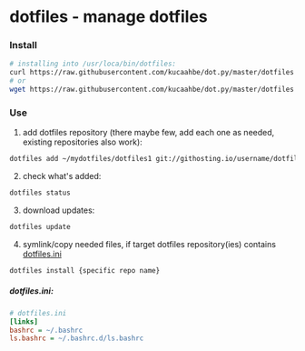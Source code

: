 # dotfiles - manage dotfiles

### Install

```sh
# installing into /usr/loca/bin/dotfiles:
curl https://raw.githubusercontent.com/kucaahbe/dot.py/master/dotfiles -o /tmp/dotfiles && sudo bash -c 'chmod +x /tmp/dotfiles && mv /tmp/dotfiles /usr/local/bin/dotfiles'
# or
wget https://raw.githubusercontent.com/kucaahbe/dot.py/master/dotfiles -O /tmp/dotfiles && sudo bash -c 'chmod +x /tmp/dotfiles && mv /tmp/dotfiles /usr/local/bin/dotfiles'
```

### Use

1. add dotfiles repository (there maybe few, add each one as needed, existing repositories also work):

```sh
dotfiles add ~/mydotfiles/dotfiles1 git://githosting.io/username/dotfiles1
```

2. check what's added:

```sh
dotfiles status
```

3. download updates:

```sh
dotfiles update
```

4. symlink/copy needed files, if target dotfiles repository(ies) contains [dotfiles.ini](#dotfilesini)
```sh
dotfiles install {specific repo name}
```

##### dotfiles.ini:

```ini
# dotfiles.ini
[links]
bashrc = ~/.bashrc
ls.bashrc = ~/.bashrc.d/ls.bashrc
```
